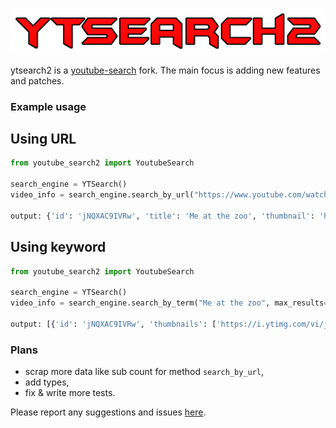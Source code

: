 ![logo](img/image.png "Title")

ytsearch2 is a [youtube-search](https://github.com/joetats/youtube_search) fork. The main focus is adding new features and patches.

### Example usage

## Using URL

``` Python
from youtube_search2 import YoutubeSearch

search_engine = YTSearch()
video_info = search_engine.search_by_url("https://www.youtube.com/watch?v=jNQXAC9IVRw")

output: {'id': 'jNQXAC9IVRw', 'title': 'Me at the zoo', 'thumbnail': 'https://i.ytimg.com/vi/jNQXAC9IVRw/maxresdefault.jpg', 'duration': '19063'}

```

## Using keyword

``` Python
from youtube_search2 import YoutubeSearch

search_engine = YTSearch()
video_info = search_engine.search_by_term("Me at the zoo", max_results=1)

output: [{'id': 'jNQXAC9IVRw', 'thumbnails': ['https://i.ytimg.com/vi/jNQXAC9IVRw/hqdefault.jpg?sqp=-oaymwE9COADEI4CSFryq4qpAy8IARUAAAAAGAElAADIQj0AgKJDeAHwAQH4Ab4CgALwAYoCDAgAEAEYVCBYKGUwDw==&rs=AOn4CLC4lp5lwDTP5b30m6scq6a7lKyA8Q'], 'title': 'Me at the zoo', 'long_desc': None, 'channel': 'jawed', 'duration': '0:19', 'views': '310\xa0243\xa0516 views', 'publish_time': '18 years ago', 'url_suffix': '/watch?v=jNQXAC9IVRw&pp=ygUNTWUgYXQgdGhlIHpvbw%3D%3D'}]

```

### Plans

- scrap more data like sub count for method `search_by_url`,
- add types,
- fix & write more tests.

Please report any suggestions and issues [here](https://github.com/xNykram/youtube_search2/issues).